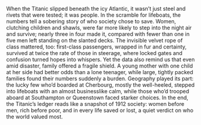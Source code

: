  When the Titanic slipped beneath the icy Atlantic, it wasn’t just steel and rivets that were tested; it was people. 
In the scramble for lifeboats, the numbers tell a sobering story of who society chose to save.
Women, clutching children and shawls, were far more likely to step into the night air and survive;
nearly three in four made it, compared with fewer than one in five men left standing on the slanted decks.
The invisible velvet rope of class mattered, too: first-class passengers, wrapped in fur and certainty, 
survived at twice the rate of those in steerage, where locked gates and confusion turned hopes into whispers. 
Yet the data also remind us that even amid disaster, family offered a fragile shield.
A young mother with one child at her side had better odds than a lone teenager, while large, 
tightly packed families found their numbers suddenly a burden. Geography played its part:
the lucky few who’d boarded at Cherbourg, mostly the well-heeled, stepped into lifeboats with
an almost businesslike calm, while those who’d trooped aboard at Southampton or Queenstown faced
starker choices. In the end, the Titanic’s ledger reads like a snapshot of 1912 society:
women before men, rich before poor, and in every life saved or lost,
a quiet verdict on who the world valued most.

